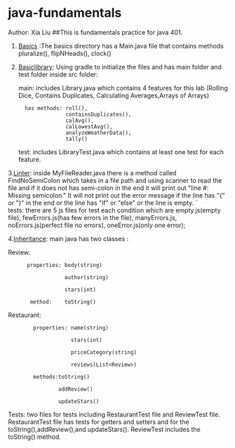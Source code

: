 # java-fundamentals
Author: Xia Liu
##This is fundamentals practice for java 401.

1. [Basics](basics) :The basics directory has a Main.java file that contains methods pluralize(), flipNHeads(), clock()

2. [Basiclibrary](basiclibrary): Using gradle to initialize the files and has main folder and test folder inside src folder:

   main: includes Library.java which contains 4 features for this lab (Rolling Dice, Contains Duplicates, Calculating Averages,Arrays of Arrays)
         
         has methods: roll(),
                      containsDuplicates(),
                      calAvg(),
                      calLowestAvg(),
                      analyzeWeatherData(),
                      tally()
   test: includes LibraryTest.java which contains at least one test for each feature.

3.[Linter](linter): inside MyFileReader.java there is a method called FindNoSemiColon which
                    takes in a file path and using scanner to read the file and if it does not 
                    has semi-colon in the end it will print out "line #: Missing semicolon."
                    It will not print out the error message if the line has "{" or "}" in the end or the
                    line has "if" or "else" or the line is empty. 
          `          
                    tests: there are  5 js files for test each condition
                    which are empty.js(empty file), fewErrors.js(has few errors in the file),
                    manyErrors.js, noErrors.js(perfect file no errors), oneError.js(only one error);
                    
                    
4.[Inheritance](inheritance): main java has two classes : 

Review: 

          properties: body(string)
                     
                      author(string)
                     
                      stars(int)
                      
           method:    toString()


Restaurant:
 
            properties: name(string)
            
                        stars(int)
                        
                        priceCategory(string)
                        
                        reviews(List<Review>)
                        
            methods:toString()
            
                    addReview()
                    
                    updateStars()
                    
                    
Tests: two files for tests including RestaurantTest file and
       ReviewTest file. 
       RestaurantTest file has tests for getters and setters and for the
       toString(),addReview(),and updateStars().
       ReviewTest includes the toString() method.         
           
                    


